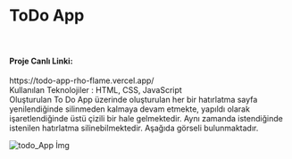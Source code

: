 # ToDo App
<br>
<h4 align="left">Proje Canlı Linki:</h4> https://todo-app-rho-flame.vercel.app/
<br>
Kullanılan Teknolojiler : HTML, CSS, JavaScript
<br>
Oluşturulan To Do App üzerinde oluşturulan her bir hatırlatma sayfa yenilendiğinde silinmeden kalmaya devam etmekte, yapıldı olarak işaretlendiğinde üstü çizili bir hale gelmektedir. Aynı zamanda istendiğinde istenilen hatırlatma silinebilmektedir. Aşağıda görseli bulunmaktadır.

![todo_App İmg](https://github.com/omerfaruksen/todo_App/assets/109878350/e0cd505e-b33f-4cd8-b874-cefc79846956)


